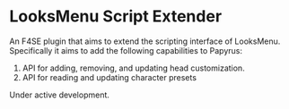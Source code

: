 # LooksMenu Script Extender

An F4SE plugin that aims to extend the scripting interface of LooksMenu. Specifically it aims to add the following capabilities to Papyrus:

1. API for adding, removing, and updating head customization.
2. API for reading and updating character presets

Under active development. 